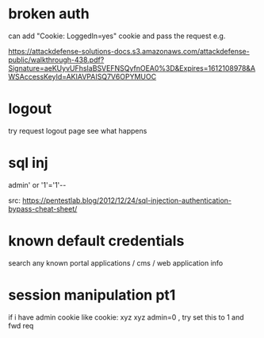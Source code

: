 # broken auth 

can add "Cookie: LoggedIn=yes" cookie and pass the request 
e.g. 

https://attackdefense-solutions-docs.s3.amazonaws.com/attackdefense-public/walkthrough-438.pdf?Signature=aeKUyvUFhsIaBSVEFNSQyfnOEA0%3D&Expires=1612108978&AWSAccessKeyId=AKIAVPAISQ7V6OPYMUOC 



# logout 

try request logout page see what happens


# sql inj 

admin' or '1'='1'-- 

src: https://pentestlab.blog/2012/12/24/sql-injection-authentication-bypass-cheat-sheet/ 


# known default credentials 

search any known portal applications / cms / web application info 


# session manipulation pt1 

if i have admin cookie like cookie: xyz xyz admin=0 , try set this to 1 and fwd req

